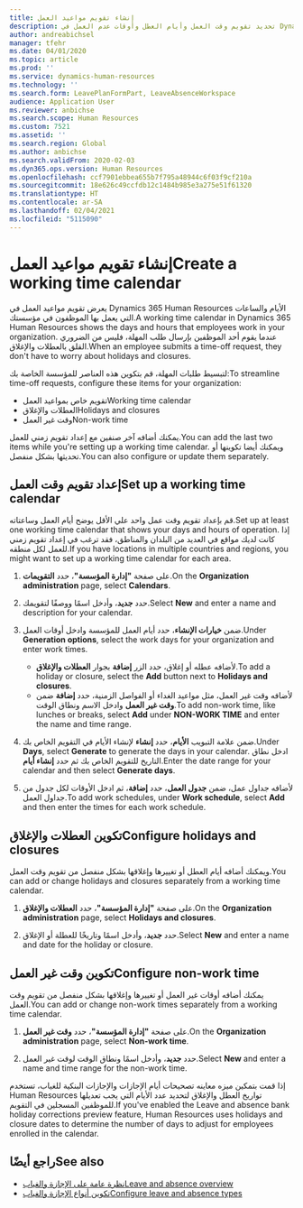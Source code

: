 ```yaml
---
title: إنشاء تقويم مواعيد العمل
description: تحديد تقويم وقت العمل وأيام العطل وأوقات عدم العمل في Dynamics 365 Human Resources.
author: andreabichsel
manager: tfehr
ms.date: 04/01/2020
ms.topic: article
ms.prod: ''
ms.service: dynamics-human-resources
ms.technology: ''
ms.search.form: LeavePlanFormPart, LeaveAbsenceWorkspace
audience: Application User
ms.reviewer: anbichse
ms.search.scope: Human Resources
ms.custom: 7521
ms.assetid: ''
ms.search.region: Global
ms.author: anbichse
ms.search.validFrom: 2020-02-03
ms.dyn365.ops.version: Human Resources
ms.openlocfilehash: ccf7901ebbea655b7f795a48944c6f03f9cf210a
ms.sourcegitcommit: 18e626c49ccfdb12c1484b985e3a275e51f61320
ms.translationtype: HT
ms.contentlocale: ar-SA
ms.lasthandoff: 02/04/2021
ms.locfileid: "5115090"
---
```

# <a name="create-a-working-time-calendar"></a><span data-ttu-id="c222c-103">إنشاء تقويم مواعيد العمل</span><span class="sxs-lookup"><span data-stu-id="c222c-103">Create a working time calendar</span></span>

<span data-ttu-id="c222c-104">يعرض تقويم مواعيد العمل في Dynamics 365 Human Resources الأيام والساعات التي يعمل بها الموظفون في مؤسستك.</span><span class="sxs-lookup"><span data-stu-id="c222c-104">A working time calendar in Dynamics 365 Human Resources shows the days and hours that employees work in your organization.</span></span> <span data-ttu-id="c222c-105">عندما يقوم أحد الموظفين بإرسال طلب المهلة، فليس من الضروري القلق بالعطلات والإغلاق.</span><span class="sxs-lookup"><span data-stu-id="c222c-105">When an employee submits a time-off request, they don't have to worry about holidays and closures.</span></span>

<span data-ttu-id="c222c-106">لتبسيط طلبات المهلة، قم بتكوين هذه العناصر للمؤسسة الخاصة بك:</span><span class="sxs-lookup"><span data-stu-id="c222c-106">To streamline time-off requests, configure these items for your organization:</span></span>

- <span data-ttu-id="c222c-107">تقويم خاص بمواعيد العمل</span><span class="sxs-lookup"><span data-stu-id="c222c-107">Working time calendar</span></span>
- <span data-ttu-id="c222c-108">العطلات والإغلاق</span><span class="sxs-lookup"><span data-stu-id="c222c-108">Holidays and closures</span></span>
- <span data-ttu-id="c222c-109">وقت غير العمل</span><span class="sxs-lookup"><span data-stu-id="c222c-109">Non-work time</span></span>

<span data-ttu-id="c222c-110">يمكنك أضافه آخر صنفين مع إعداد تقويم زمني للعمل.</span><span class="sxs-lookup"><span data-stu-id="c222c-110">You can add the last two items while you're setting up a working time calendar.</span></span> <span data-ttu-id="c222c-111">ويمكنك أيضا تكوينها أو تحديثها بشكل منفصل.</span><span class="sxs-lookup"><span data-stu-id="c222c-111">You can also configure or update them separately.</span></span>

## <a name="set-up-a-working-time-calendar"></a><span data-ttu-id="c222c-112">إعداد تقويم وقت العمل</span><span class="sxs-lookup"><span data-stu-id="c222c-112">Set up a working time calendar</span></span>

<span data-ttu-id="c222c-113">قم بإعداد تقويم وقت عمل واحد علي الأقل يوضح أيام العمل وساعتاته.</span><span class="sxs-lookup"><span data-stu-id="c222c-113">Set up at least one working time calendar that shows your days and hours of operation.</span></span> <span data-ttu-id="c222c-114">إذا كانت لديك مواقع في العديد من البلدان والمناطق، فقد ترغب في إعداد تقويم زمني للعمل لكل منطقه.</span><span class="sxs-lookup"><span data-stu-id="c222c-114">If you have locations in multiple countries and regions, you might want to set up a working time calendar for each area.</span></span>

1. <span data-ttu-id="c222c-115">على صفحة **"إدارة المؤسسة"**، حدد **التقويمات**.</span><span class="sxs-lookup"><span data-stu-id="c222c-115">On the **Organization administration** page, select **Calendars**.</span></span>

2. <span data-ttu-id="c222c-116">حدد **جديد**، وأدخل اسمًا ووصفًا لتقويمك.</span><span class="sxs-lookup"><span data-stu-id="c222c-116">Select **New** and enter a name and description for your calendar.</span></span>

3. <span data-ttu-id="c222c-117">ضمن **خيارات الإنشاء**، حدد أيام العمل للمؤسسة وادخل أوقات العمل.</span><span class="sxs-lookup"><span data-stu-id="c222c-117">Under **Generation options**, select the work days for your organization and enter work times.</span></span> 
   - <span data-ttu-id="c222c-118">لأضافه عطله أو إغلاق، حدد الزر **إضافة** بجوار **العطلات والإغلاق**.</span><span class="sxs-lookup"><span data-stu-id="c222c-118">To add a holiday or closure, select the **Add** button next to **Holidays and closures**.</span></span>
   - <span data-ttu-id="c222c-119">لأضافه وقت غير العمل، مثل مواعيد الغداء أو الفواصل الزمنية، حدد **إضافة** ضمن **وقت غير العمل** وادخل الاسم ونطاق الوقت.</span><span class="sxs-lookup"><span data-stu-id="c222c-119">To add non-work time, like lunches or breaks, select **Add** under **NON-WORK TIME** and enter the name and time range.</span></span>

4. <span data-ttu-id="c222c-120">ضمن علامة التبويب **الأيام**، حدد **إنشاء** لإنشاء الأيام في التقويم الخاص بك.</span><span class="sxs-lookup"><span data-stu-id="c222c-120">Under **Days**, select **Generate** to generate the days in your calendar.</span></span> <span data-ttu-id="c222c-121">ادخل نطاق التاريخ للتقويم الخاص بك ثم حدد **إنشاء أيام**.</span><span class="sxs-lookup"><span data-stu-id="c222c-121">Enter the date range for your calendar and then select **Generate days**.</span></span>

5. <span data-ttu-id="c222c-122">لأضافه جداول عمل، ضمن **جدول العمل**، حدد **إضافة**، ثم ادخل الأوقات لكل جدول من جداول العمل.</span><span class="sxs-lookup"><span data-stu-id="c222c-122">To add work schedules, under **Work schedule**, select **Add** and then enter the times for each work schedule.</span></span>

## <a name="configure-holidays-and-closures"></a><span data-ttu-id="c222c-123">تكوين العطلات والإغلاق</span><span class="sxs-lookup"><span data-stu-id="c222c-123">Configure holidays and closures</span></span>

<span data-ttu-id="c222c-124">ويمكنك أضافه أيام العطل أو تغييرها وإغلاقها بشكل منفصل من تقويم وقت العمل.</span><span class="sxs-lookup"><span data-stu-id="c222c-124">You can add or change holidays and closures separately from a working time calendar.</span></span>

1. <span data-ttu-id="c222c-125">على صفحة **"إدارة المؤسسة"**، حدد **العطلات والإغلاق**.</span><span class="sxs-lookup"><span data-stu-id="c222c-125">On the **Organization administration** page, select **Holidays and closures**.</span></span>

2. <span data-ttu-id="c222c-126">حدد **جديد**، وأدخل اسمًا وتاريخًا للعطلة أو الإغلاق.</span><span class="sxs-lookup"><span data-stu-id="c222c-126">Select **New** and enter a name and date for the holiday or closure.</span></span>

## <a name="configure-non-work-time"></a><span data-ttu-id="c222c-127">تكوين وقت غير العمل</span><span class="sxs-lookup"><span data-stu-id="c222c-127">Configure non-work time</span></span>

<span data-ttu-id="c222c-128">يمكنك أضافه أوقات غير العمل أو تغييرها وإغلاقها بشكل منفصل من تقويم وقت العمل.</span><span class="sxs-lookup"><span data-stu-id="c222c-128">You can add or change non-work times separately from a working time calendar.</span></span>

1. <span data-ttu-id="c222c-129">على صفحة **"إدارة المؤسسة"**، حدد **وقت غير العمل**.</span><span class="sxs-lookup"><span data-stu-id="c222c-129">On the **Organization administration** page, select **Non-work time**.</span></span>

2. <span data-ttu-id="c222c-130">حدد **جديد**، وأدخل اسمًا ونطاق الوقت لوقت غير العمل.</span><span class="sxs-lookup"><span data-stu-id="c222c-130">Select **New** and enter a name and time range for the non-work time.</span></span>

<span data-ttu-id="c222c-131">إذا قمت بتمكين ميزه معاينه تصحيحات أيام الإجازات والإجازات البنكية للغياب، تستخدم Human Resources تواريخ العطل والإغلاق لتحديد عدد الأيام التي يجب تعديلها للموظفين المسجلين في التقويم.</span><span class="sxs-lookup"><span data-stu-id="c222c-131">If you've enabled the Leave and absence bank holiday corrections preview feature, Human Resources uses holidays and closure dates to determine the number of days to adjust for employees enrolled in the calendar.</span></span>

## <a name="see-also"></a><span data-ttu-id="c222c-132">راجع أيضًا</span><span class="sxs-lookup"><span data-stu-id="c222c-132">See also</span></span>

- [<span data-ttu-id="c222c-133">نظرة عامة على الإجازة والغياب</span><span class="sxs-lookup"><span data-stu-id="c222c-133">Leave and absence overview</span></span>](hr-leave-and-absence-overview.md)
- [<span data-ttu-id="c222c-134">تكوين أنواع الإجازة والغياب</span><span class="sxs-lookup"><span data-stu-id="c222c-134">Configure leave and absence types</span></span>](hr-leave-and-absence-types.md)
